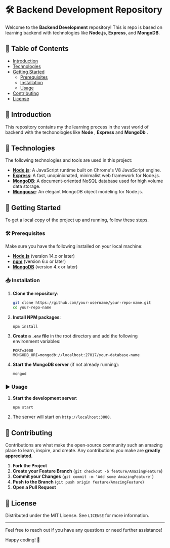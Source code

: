 # 🛠️ Backend Development Repository

Welcome to the **Backend Development** repository! This is repo is based on learning backend with technologies like **Node.js**, **Express**, and **MongoDB**.

## 📑 Table of Contents

- [Introduction](#introduction)
- [Technologies](#technologies)
- [Getting Started](#getting-started)
  - [Prerequisites](#prerequisites)
  - [Installation](#installation)
  - [Usage](#usage)
- [Contributing](#contributing)
- [License](#license)

## 📖 Introduction

This repository contains my the learning process in the vast world of backend with the techonologies like **Node** , **Express** and **MongoDb** .

## 🧰 Technologies

The following technologies and tools are used in this project:

- [**Node.js**](https://nodejs.org/): A JavaScript runtime built on Chrome's V8 JavaScript engine.
- [**Express**](https://expressjs.com/): A fast, unopinionated, minimalist web framework for Node.js.
- [**MongoDB**](https://www.mongodb.com/): A document-oriented NoSQL database used for high volume data storage.
- [**Mongoose**](https://mongoosejs.com/): An elegant MongoDB object modeling for Node.js.

## 🚀 Getting Started

To get a local copy of the project up and running, follow these steps.

### 🛠️ Prerequisites

Make sure you have the following installed on your local machine:

- [**Node.js**](https://nodejs.org/) (version 14.x or later)
- [**npm**](https://www.npmjs.com/) (version 6.x or later)
- [**MongoDB**](https://www.mongodb.com/) (version 4.x or later)

### 📥 Installation

1. **Clone the repository**:
    ```sh
    git clone https://github.com/your-username/your-repo-name.git
    cd your-repo-name
    ```

2. **Install NPM packages**:
    ```sh
    npm install
    ```

3. **Create a `.env` file** in the root directory and add the following environment variables:
    ```env
    PORT=3000
    MONGODB_URI=mongodb://localhost:27017/your-database-name
    ```

4. **Start the MongoDB server** (if not already running):
    ```sh
    mongod
    ```

### ▶️ Usage

1. **Start the development server**:
    ```sh
    npm start
    ```

2. The server will start on `http://localhost:3000`.

## 🤝 Contributing

Contributions are what make the open-source community such an amazing place to learn, inspire, and create. Any contributions you make are **greatly appreciated**.

1. **Fork the Project**
2. **Create your Feature Branch** (`git checkout -b feature/AmazingFeature`)
3. **Commit your Changes** (`git commit -m 'Add some AmazingFeature'`)
4. **Push to the Branch** (`git push origin feature/AmazingFeature`)
5. **Open a Pull Request**

## 📜 License

Distributed under the MIT License. See `LICENSE` for more information.

---

Feel free to reach out if you have any questions or need further assistance!

Happy coding! 🚀
